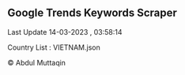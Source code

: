 

## Google Trends Keywords Scraper 
 
Last Update 14-03-2023 , 03:58:14

Country List :
VIETNAM.json



© Abdul Muttaqin 
